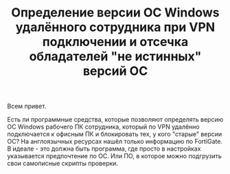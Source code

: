 ﻿---
title: "Определение версии ОС Windows удалённого сотрудника при VPN подключении и отсечка обладателей &quot;не истинных&quot; версий ОС"
se.owner.user_id: 275912
se.owner.display_name: "Sly Fox"
se.owner.link: "https://ru.meta.stackoverflow.com/users/275912/sly-fox"
se.link: "https://ru.meta.stackoverflow.com/questions/11398/%d0%9e%d0%bf%d1%80%d0%b5%d0%b4%d0%b5%d0%bb%d0%b5%d0%bd%d0%b8%d0%b5-%d0%b2%d0%b5%d1%80%d1%81%d0%b8%d0%b8-%d0%9e%d0%a1-windows-%d1%83%d0%b4%d0%b0%d0%bb%d1%91%d0%bd%d0%bd%d0%be%d0%b3%d0%be-%d1%81%d0%be%d1%82%d1%80%d1%83%d0%b4%d0%bd%d0%b8%d0%ba%d0%b0-%d0%bf%d1%80%d0%b8-vpn-%d0%bf%d0%be%d0%b4%d0%ba%d0%bb%d1%8e%d1%87%d0%b5%d0%bd%d0%b8%d0%b8-%d0%b8-%d0%be%d1%82%d1%81%d0%b5%d1%87%d0%ba"
se.question_id: 11398
se.post_type: question
---
<p>Всем привет.</p>
<p>Есть ли программные средства, которые позволяют определять версию ОС Windows рабочего ПК сотрудника, который по VPN удалённо подключается к офисным ПК и блокировать тех, у кого &quot;старые&quot; версии ОС?
На англоязычных ресурсах нашёл только информацию по FortiGate. В идеале - это должна быть программа, где просто в настройках указывается предпочтение по ОС. Или ПО, в которое можно подгрузить свои самописные скрипты проверки.</p>
